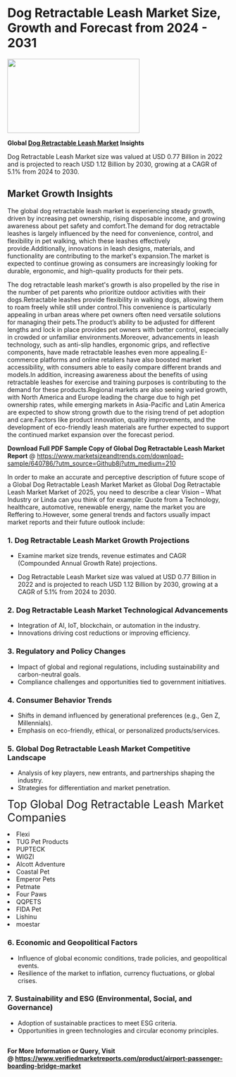 <H1>Dog Retractable Leash Market Size, Growth and Forecast from 2024 - 2031</H1><img class="aligncenter size-medium wp-image-584254" src="https://thirdeyenews.in/wp-content/uploads/2024/09/Global-Market-Research-300x168.jpeg" alt="" width="300" height="168" /><p><strong>Global&nbsp;<a href="https://www.marketsizeandtrends.com/download-sample/640786/?utm_source=Github8j?utm_medium=210">Dog Retractable Leash Market</a> Insights</strong></p><p>Dog Retractable Leash Market size was valued at USD 0.77 Billion in 2022 and is projected to reach USD 1.12 Billion by 2030, growing at a CAGR of 5.1% from 2024 to 2030.</p><p><h2>Market Growth Insights</h2> The global dog retractable leash market is experiencing steady growth, driven by increasing pet ownership, rising disposable income, and growing awareness about pet safety and comfort.The demand for dog retractable leashes is largely influenced by the need for convenience, control, and flexibility in pet walking, which these leashes effectively provide.Additionally, innovations in leash designs, materials, and functionality are contributing to the market's expansion.The market is expected to continue growing as consumers are increasingly looking for durable, ergonomic, and high-quality products for their pets.<p>The dog retractable leash market's growth is also propelled by the rise in the number of pet parents who prioritize outdoor activities with their dogs.Retractable leashes provide flexibility in walking dogs, allowing them to roam freely while still under control.This convenience is particularly appealing in urban areas where pet owners often need versatile solutions for managing their pets.The product’s ability to be adjusted for different lengths and lock in place provides pet owners with better control, especially in crowded or unfamiliar environments.Moreover, advancements in leash technology, such as anti-slip handles, ergonomic grips, and reflective components, have made retractable leashes even more appealing.E-commerce platforms and online retailers have also boosted market accessibility, with consumers able to easily compare different brands and models.In addition, increasing awareness about the benefits of using retractable leashes for exercise and training purposes is contributing to the demand for these products.Regional markets are also seeing varied growth, with North America and Europe leading the charge due to high pet ownership rates, while emerging markets in Asia-Pacific and Latin America are expected to show strong growth due to the rising trend of pet adoption and care.Factors like product innovation, quality improvements, and the development of eco-friendly leash materials are further expected to support the continued market expansion over the forecast period.</p> <p><span class=""><strong>Download Full PDF Sample Copy of Global Dog Retractable Leash Market Report</strong> @ <a href="https://www.marketsizeandtrends.com/download-sample/640786/?utm_source=Github8j?utm_medium=210" target="_blank">https://www.marketsizeandtrends.com/download-sample/640786/?utm_source=Github8j?utm_medium=210</a></span></p><p>In order to make an accurate and perceptive description of future scope of a Global&nbsp;Dog Retractable Leash Market Market as Global&nbsp;Dog Retractable Leash Market Market of 2025, you need to describe a clear Vision &ndash; What Industry or Linda can you think of for example: Quote from a Technology, healthcare, automotive, renewable energy, name the market you are Reffering to.However, some general trends and factors usually impact market reports and their future outlook include:</p><h3>1.&nbsp;<strong>Dog Retractable Leash Market Growth Projections</strong></h3><ul><li>Examine market size trends, revenue estimates and CAGR (Compounded Annual Growth Rate) projections.</li><li><p>Dog Retractable Leash Market size was valued at USD 0.77 Billion in 2022 and is projected to reach USD 1.12 Billion by 2030, growing at a CAGR of 5.1% from 2024 to 2030.</p></li></ul><h3>2.&nbsp;<strong>Dog Retractable Leash Market Technological Advancements</strong></h3><ul><li>Integration of AI, IoT, blockchain, or automation in the industry.</li><li>Innovations driving cost reductions or improving efficiency.</li></ul><h3>3.&nbsp;<strong>Regulatory and Policy Changes</strong></h3><ul><li>Impact of global and regional regulations, including sustainability and carbon-neutral goals.</li><li>Compliance challenges and opportunities tied to government initiatives.</li></ul><h3>4.&nbsp;<strong>Consumer Behavior Trends</strong></h3><ul><li>Shifts in demand influenced by generational preferences (e.g., Gen Z, Millennials).</li><li>Emphasis on eco-friendly, ethical, or personalized products/services.</li></ul><h3>5.&nbsp;<strong>Global Dog Retractable Leash Market Competitive Landscape</strong></h3><ul><li>Analysis of key players, new entrants, and partnerships shaping the industry.</li><li>Strategies for differentiation and market penetration.</li></ul><p data-pm-slice="1 1 []"><span style="color: inherit; font-family: inherit; font-size: 25px;">Top Global Dog Retractable Leash Market Companies</span></p><div class="" data-test-id=""><p><li>Flexi</li><li> TUG Pet Products</li><li> PUPTECK</li><li> WIGZI</li><li> Alcott Adventure</li><li> Coastal Pet</li><li> Emperor Pets</li><li> Petmate</li><li> Four Paws</li><li> QQPETS</li><li> FIDA Pet</li><li> Lishinu</li><li> moestar</li></p></div><h3>6.&nbsp;<strong>Economic and Geopolitical Factors</strong></h3><ul><li>Influence of global economic conditions, trade policies, and geopolitical events.</li><li>Resilience of the market to inflation, currency fluctuations, or global crises.</li></ul><h3>7.&nbsp;<strong>Sustainability and ESG (Environmental, Social, and Governance)</strong></h3><ul><li>Adoption of sustainable practices to meet ESG criteria.</li><li>Opportunities in green technologies and circular economy principles.</li></ul><h2><strong style="font-size: 14px;">For More Information or Query, Visit @&nbsp;</strong><a style="background-color: #ffffff; font-size: 14px;" href="https://www.marketsizeandtrends.com/report/dog-retractable-leash-market/" target="_blank">https://www.verifiedmarketreports.com/product/airport-passenger-boarding-bridge-market</a></h2>